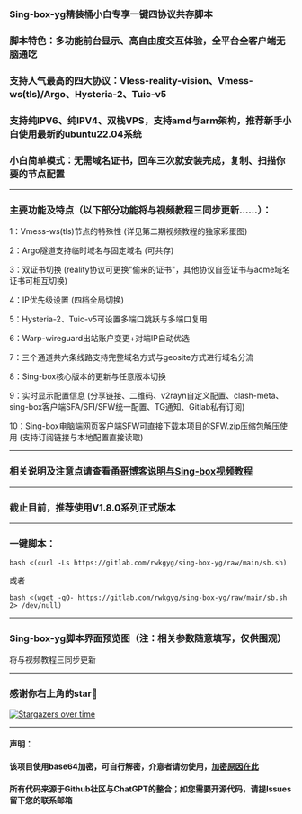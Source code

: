 
### Sing-box-yg精装桶小白专享一键四协议共存脚本
### 脚本特色：多功能前台显示、高自由度交互体验，全平台全客户端无脑通吃
### 支持人气最高的四大协议：Vless-reality-vision、Vmess-ws(tls)/Argo、Hysteria-2、Tuic-v5
### 支持纯IPV6、纯IPV4、双栈VPS，支持amd与arm架构，推荐新手小白使用最新的ubuntu22.04系统
### 小白简单模式：无需域名证书，回车三次就安装完成，复制、扫描你要的节点配置
--------------------------------------------------------------
### 主要功能及特点（以下部分功能将与视频教程三同步更新……）：
1：Vmess-ws(tls)节点的特殊性 (详见第二期视频教程的独家彩蛋图)

2：Argo隧道支持临时域名与固定域名 (可共存)
 
3：双证书切换 (reality协议可更换"偷来的证书"，其他协议自签证书与acme域名证书可相互切换)

4：IP优先级设置 (四档全局切换)

5：Hysteria-2、Tuic-v5可设置多端口跳跃与多端口复用

6：Warp-wireguard出站账户变更+对端IP自动优选

7：三个通道共六条线路支持完整域名方式与geosite方式进行域名分流

8：Sing-box核心版本的更新与任意版本切换

9：实时显示配置信息 (分享链接、二维码、v2rayn自定义配置、clash-meta、sing-box客户端SFA/SFI/SFW统一配置、TG通知、Gitlab私有订阅)

10：Sing-box电脑端网页客户端SFW可直接下载本项目的SFW.zip压缩包解压使用 (支持订阅链接与本地配置直接读取)

------------------------------------------------------------------------------------

### 相关说明及注意点请查看[甬哥博客说明与Sing-box视频教程](https://ygkkk.blogspot.com/2023/10/sing-box-yg.html)
--------------------------------------------------------------
### 截止目前，推荐使用V1.8.0系列正式版本

--------------------------------------------------------------

### 一键脚本：
```
bash <(curl -Ls https://gitlab.com/rwkgyg/sing-box-yg/raw/main/sb.sh)
```
或者
```
bash <(wget -qO- https://gitlab.com/rwkgyg/sing-box-yg/raw/main/sb.sh 2> /dev/null)
```

-----------------------------------
### Sing-box-yg脚本界面预览图（注：相关参数随意填写，仅供围观）

将与视频教程三同步更新

-----------------------------------------------------
### 感谢你右上角的star🌟
[![Stargazers over time](https://starchart.cc/yonggekkk/sing-box-yg.svg)](https://starchart.cc/yonggekkk/sing-box-yg)

---------------------------------------
#### 声明：

#### 该项目使用base64加密，可自行解密，介意者请勿使用，[加密原因在此](https://ygkkk.blogspot.com/2022/06/github.html)

#### 所有代码来源于Github社区与ChatGPT的整合；如您需要开源代码，请提Issues留下您的联系邮箱
